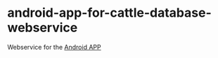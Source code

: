 # android-app-for-cattle-database-webservice
Webservice for the [Android APP](https://github.com/ashvinsharma/android-app-for-cattle-database)
